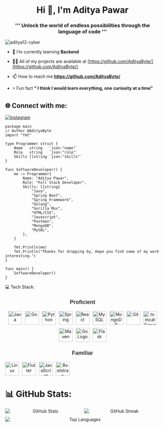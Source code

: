 <h1 align="center">Hi 👋, I'm Aditya Pawar</h1>

<h3 align="center">''' Unlock the world of endless possibilities through the language of code '''</h3>
  
<p align="left"> <img src="https://komarev.com/ghpvc/?username=aditya12-cyber&label=Profile%20views&color=0e75b6&style=flat" alt="aditya12-cyber" /> </p>

- 🌱 I’m currently learning **Backend**

- 👨‍💻 All of my projects are available at [https://github.com/AdityaByte/](https://github.com/AdityaByte/)

- 📫 How to reach me **https://github.com/AdityaByte/**

- ⚡ Fun fact **" I think I would learn everything, one curiosity at a time"**


## 🌐 Connect with me:
[![Instagram](https://img.shields.io/badge/Instagram-%23E4405F.svg?logo=Instagram&logoColor=white)](https://instagram.com/adityaxd._.z) 

```golang
package main
// Author @AdityaByte
import "fmt"

type Programmer struct {
	Name   string   `json:"name"`
	Role   string   `json:"role"`
	Skills []string `json:"skills"`
}

func SoftwareDeveloper() {
	me := Programmer{
		Name: "Aditya Pawar",
		Role: "Full Stack Developer",
		Skills: []string{
			"Java",
			"Spring Boot",
			"Spring Framework",
			"Golang",
			"Gorilla Mux",
			"HTML/CSS",
			"Javascript",
			"Postman",
			"MongoDB",
			"MySQL",
		},
	}

	fmt.Println(me)
	fmt.Println("Thanks for dropping by, Hope you find some of my work interesting.")
}

func main() {
	SoftwareDeveloper()
}

```

<!--
```
package github.readme;
// Author @AdityaByte

import java.util.List;

class SoftwareEngineer{

  private String name;
  private String role;
  private List<String> skills;
    
    public SoftwareEngineer(){
      this.name = "Aditya Pawar";
      this.role = "Software Engineer";
      this.skills = Arrays.asList("Java" , "Spring framework" , "Python" , "Javascript" , "Git" , "Figma" , "Mongodb" , "MySQL");
    }

    public String sayHi(){
      System.out.println("Thanks for dropping by, Hope you find some of my work interesting.");
    }
}

public class Main(){
  public static void main(String[] args){
    SoftwareEngineer engineer = new SoftwareEngineer();
    engineer.sayHi();
  }
}
```
-->


💻 Tech Stack:

<!-- Proficient Section -->
<div align="center">
    <h3 style="font-family: 'Arial', sans-serif; font-size: 18px; color: #333;">Proficient</h3>
</div>

<div style="display: flex; flex-wrap: wrap; gap: 10px;">
    <div align="center" style="display: flex; flex-wrap: wrap; justify-content: center; gap: 10px;">
        <!-- Languages -->
        <img src="https://cdn.jsdelivr.net/gh/devicons/devicon@latest/icons/java/java-original.svg" alt="Java" width="45" height="45" />
        <img src="https://cdn.jsdelivr.net/gh/devicons/devicon@latest/icons/go/go-original.svg" alt="Go" width="45" height="45" />
        <img src="https://cdn.jsdelivr.net/gh/devicons/devicon@latest/icons/python/python-original.svg" alt="Python" width="45" height="45" />
        <img src="https://cdn.jsdelivr.net/gh/devicons/devicon@latest/icons/spring/spring-original-wordmark.svg" alt="Spring" width="45" height="45" />
        <img src="https://cdn.jsdelivr.net/gh/devicons/devicon@latest/icons/react/react-original.svg" alt="React" width="45" height="45" />
        <img src="https://cdn.jsdelivr.net/gh/devicons/devicon@latest/icons/mysql/mysql-original-wordmark.svg" alt="MySQL" width="45" height="45" />
        <img src="https://cdn.jsdelivr.net/gh/devicons/devicon@latest/icons/mongodb/mongodb-original.svg" alt="MongoDB" width="45" height="45" />
        <img src="https://cdn.jsdelivr.net/gh/devicons/devicon@latest/icons/git/git-original.svg" alt="Git" width="45" height="45" />
        <img src="https://cdn.jsdelivr.net/gh/devicons/devicon@latest/icons/tomcat/tomcat-original.svg" alt="tomcatServer" width="45" height="45" />
        <img src="https://cdn.jsdelivr.net/gh/devicons/devicon@latest/icons/maven/maven-original.svg" alt="Maven" width="45" height="45" />
        <img src="https://golang.org/doc/gopher/gophercolor.png" alt="Go Logo" width="45" height="45" />
        <img src="https://cdn.jsdelivr.net/gh/devicons/devicon@latest/icons/flask/flask-original.svg" alt="Flask" width="45" height="45" />
    </div>
</div>

<!-- Familiar Section -->
<div align="center">
    <h3 style="font-family: 'Arial', sans-serif; font-size: 18px; color: #333;">Familiar</h3>
</div>

<div style="display: flex; flex-wrap: wrap; gap: 10px;">
    <div align="center" style="display: flex; flex-wrap: wrap; justify-content: center; gap: 10px;">
        <img src="https://cdn.jsdelivr.net/gh/devicons/devicon@latest/icons/linux/linux-original.svg" alt="Linux" width="45" height="45" />
        <img src="https://cdn.jsdelivr.net/gh/devicons/devicon@latest/icons/flutter/flutter-original.svg" alt="Flutter" width="45" height="45" />
        <img src="https://cdn.jsdelivr.net/gh/devicons/devicon@latest/icons/javascript/javascript-original.svg" alt="JavaScript" width="45" height="45" />
        <img src="https://cdn.jsdelivr.net/gh/devicons/devicon@latest/icons/bootstrap/bootstrap-original.svg" alt="Bootstrap" width="45" height="45" />
    </div>
</div>


# 📊 GitHub Stats:

<div align="center">
    <div style="display: flex; justify-content: center; flex-wrap: wrap; gap: 10px; max-width: 100%;">
        <img src="https://github-readme-stats.vercel.app/api?username=AdityaByte&theme=dark&hide_border=false&include_all_commits=false&count_private=false" alt="GitHub Stats" style="flex: 1; min-width: 200px;" />
        <img src="https://github-readme-streak-stats.herokuapp.com/?user=AdityaByte&theme=dark&hide_border=false" alt="GitHub Streak" style="flex: 1; min-width: 200px;" />
        <img src="https://github-readme-stats.vercel.app/api/top-langs/?username=AdityaByte&theme=dark&hide_border=false&include_all_commits=false&count_private=false&layout=compact" alt="Top Languages" style="flex: 1; min-width: 200px;" />
    </div>
</div>




